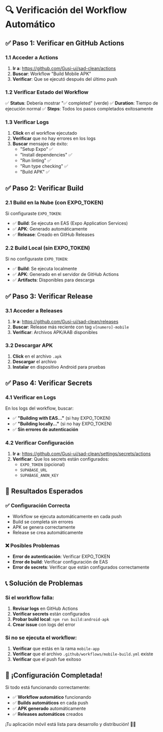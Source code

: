 # 🔍 Verificación del Workflow Automático

## ✅ **Paso 1: Verificar en GitHub Actions**

### **1.1 Acceder a Actions**

1. **Ir a**: https://github.com/Gusi-ui/sad-clean/actions
2. **Buscar**: Workflow "Build Mobile APK"
3. **Verificar**: Que se ejecutó después del último push

### **1.2 Verificar Estado del Workflow**

✅ **Status**: Debería mostrar "✅ completed" (verde) ✅ **Duration**: Tiempo de ejecución normal ✅
**Steps**: Todos los pasos completados exitosamente

### **1.3 Verificar Logs**

1. **Click** en el workflow ejecutado
2. **Verificar** que no hay errores en los logs
3. **Buscar** mensajes de éxito:
   - "Setup Expo" ✅
   - "Install dependencies" ✅
   - "Run linting" ✅
   - "Run type checking" ✅
   - "Build APK" ✅

## ✅ **Paso 2: Verificar Build**

### **2.1 Build en la Nube (con EXPO_TOKEN)**

Si configuraste `EXPO_TOKEN`:

- ✅ **Build**: Se ejecuta en EAS (Expo Application Services)
- ✅ **APK**: Generado automáticamente
- ✅ **Release**: Creado en GitHub Releases

### **2.2 Build Local (sin EXPO_TOKEN)**

Si no configuraste `EXPO_TOKEN`:

- ✅ **Build**: Se ejecuta localmente
- ✅ **APK**: Generado en el servidor de GitHub Actions
- ✅ **Artifacts**: Disponibles para descarga

## ✅ **Paso 3: Verificar Release**

### **3.1 Acceder a Releases**

1. **Ir a**: https://github.com/Gusi-ui/sad-clean/releases
2. **Buscar**: Release más reciente con tag `v[numero]-mobile`
3. **Verificar**: Archivos APK/AAB disponibles

### **3.2 Descargar APK**

1. **Click** en el archivo `.apk`
2. **Descargar** el archivo
3. **Instalar** en dispositivo Android para pruebas

## ✅ **Paso 4: Verificar Secrets**

### **4.1 Verificar en Logs**

En los logs del workflow, buscar:

- ✅ **"Building with EAS..."** (si hay EXPO_TOKEN)
- ✅ **"Building locally..."** (si no hay EXPO_TOKEN)
- ✅ **Sin errores de autenticación**

### **4.2 Verificar Configuración**

1. **Ir a**: https://github.com/Gusi-ui/sad-clean/settings/secrets/actions
2. **Verificar**: Que los secrets están configurados:
   - `EXPO_TOKEN` (opcional)
   - `SUPABASE_URL`
   - `SUPABASE_ANON_KEY`

## 🎯 **Resultados Esperados**

### **✅ Configuración Correcta**

- Workflow se ejecuta automáticamente en cada push
- Build se completa sin errores
- APK se genera correctamente
- Release se crea automáticamente

### **❌ Posibles Problemas**

- **Error de autenticación**: Verificar EXPO_TOKEN
- **Error de build**: Verificar configuración de EAS
- **Error de secrets**: Verificar que están configurados correctamente

## 📞 **Solución de Problemas**

### **Si el workflow falla:**

1. **Revisar logs** en GitHub Actions
2. **Verificar secrets** están configurados
3. **Probar build local**: `npm run build:android-apk`
4. **Crear issue** con logs del error

### **Si no se ejecuta el workflow:**

1. **Verificar** que estás en la rama `mobile-app`
2. **Verificar** que el archivo `.github/workflows/mobile-build.yml` existe
3. **Verificar** que el push fue exitoso

## 🎉 **¡Configuración Completada!**

Si todo está funcionando correctamente:

- ✅ **Workflow automático** funcionando
- ✅ **Builds automáticos** en cada push
- ✅ **APK generado** automáticamente
- ✅ **Releases automáticos** creados

¡Tu aplicación móvil está lista para desarrollo y distribución! 🚀📱
